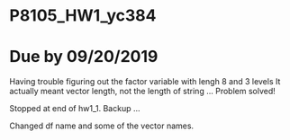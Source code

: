 # P8105_HW1_yc384
# Due by 09/20/2019

Having trouble figuring out the factor variable with lengh 8 and 3 levels
It actually meant vector length, not the length of string ... Problem solved!

Stopped at end of hw1_1. Backup ...

Changed df name and some of the vector names.